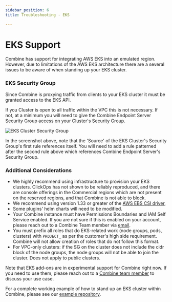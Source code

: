 ```yaml
---
sidebar_position: 6
title: Troubleshooting - EKS

---
```


# EKS Support

Combine has support for integrating AWS EKS into an emulated region. However, due to limitations of the AWS EKS architecture there are a several issues to be aware of when standing up your EKS cluster.

### EKS Security Group

Since Combine is proxying traffic from clients to your EKS cluster it must be granted access to the EKS API.

If you Cluster is open to all traffic within the VPC this is not necessary. If not, at a minimum you will need to give the Combine Endpoint Server Security Group access on your Cluster's Security Group.

![EKS Cluster Security Group](/aws/eks-cluster-sg.png)

In the screenshot above, note that the 'Source' of the EKS Cluster's Security Group's first rule references itself. You will need to add a rule patterned after the second rule above which references Combine Endpoint Server's Security Group.

### Additional Considerations

- We highly recommend using infrastructure to provision your EKS clusters. ClickOps has not shown to be reliably reproduced, and there are console offerings in the Commercial regions which are not present on the reserved regions, and that Combine is not able to block.
- We recommend using version 1.33 or greater of the <a href="https://github.com/kubernetes-sigs/aws-ebs-csi-driver" target="_blank">AWS EBS CSI driver</a>, 
- Some plugins' helm charts will need to be modified.
- Your Combine instance must have Permissions Boundaries and IAM Self Service enabled. If you are not sure if this is enabled on your account, please reach out to a Combine Team member via <a href="mailto:service-request@sequoiainc.com">email</a>.
- You must prefix all roles that do EKS-related work (node groups, pods, clusters) with <code>PROJECT_</code> as per the customer's high side requirement. Combine will not allow creation of roles that do not follow this format.
- For VPC-only clusters: if the SG on the cluster does not include the cidr block of the node groups, the node groups will not be able to join the cluster. Does not apply to public clusters.

Note that EKS add-ons are in experimental support for Combine right now. If you need to use them, please reach out to a  <a href="mailto:service-request@sequoiainc.com">Combine team member</a> to discuss your use case.

For a complete working example of how to stand up an EKS cluster within Combine, please see our <a href="https://github.com/Combine-Pathfinder-Palisade/combine-examples/tree/main/combine-eks-example" target="_blank">example repository</a>.
